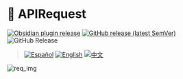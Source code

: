 # 🚀 APIRequest

[![Obsidian plugin release](https://img.shields.io/badge/Obsidian%20plugin%20release-purple?logo=obsidian&style=flat-square)](https://obsidian.md/plugins?id=api-request)
[![GitHub release (latest SemVer)](https://img.shields.io/github/v/release/rooyca/obsidian-api-request?logo=github&color=ee8449&style=flat-square)](https://github.com/rooyca/obsidian-api-request/releases/latest)
<img alt="GitHub Release" src="https://img.shields.io/github/downloads/rooyca/obsidian-api-request/total?logo=github&&color=ee8449&style=flat-square">

> [![Español](https://img.shields.io/badge/Español-8A2BE2)](es/index.md)
> [![English](https://img.shields.io/badge/English-8A2BE2)](en/index.md)
> [![中文](https://img.shields.io/badge/中文-8A2BE2)](zh/index.md)

![req_img](https://raw.githubusercontent.com/Rooyca/obsidian-api-request/master/showcase_1.gif)